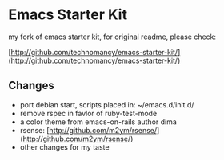 # Emacs Starter Kit

my fork of emacs starter kit, for original readme, please check:

[http://github.com/technomancy/emacs-starter-kit/](http://github.com/technomancy/emacs-starter-kit/)

## Changes

 * port debian start, scripts placed in: ~/emacs.d/init.d/
 * remove rspec in favlor of ruby-test-mode
 * a color theme from emacs-on-rails author dima
 * rsense: [http://github.com/m2ym/rsense/](http://github.com/m2ym/rsense/)
 * other changes for my taste
